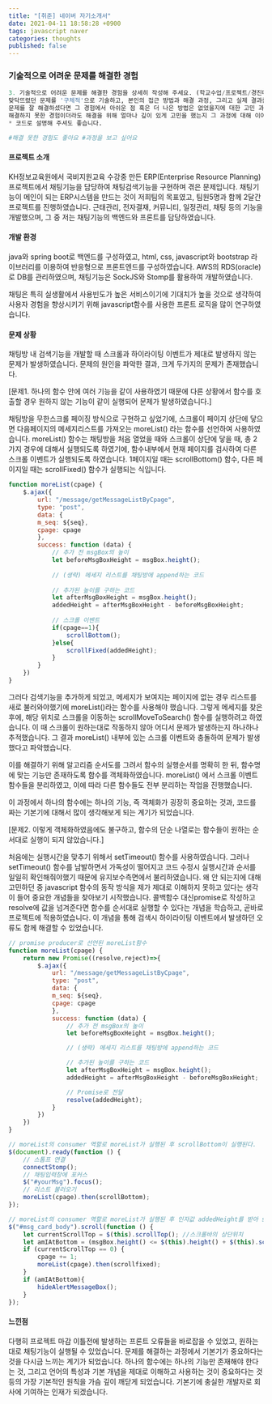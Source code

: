 ```yaml
---
title: "[취준] 네이버 자기소개서"
date: 2021-04-11 18:58:28 +0900
tags: javascript naver
categories: thoughts
published: false
---
```


### 기술적으로 어려운 문제를 해결한 경험

```python
3. 기술적으로 어려운 문제를 해결한 경험을 상세히 작성해 주세요. (학교수업/프로젝트/경진대회/대외활동 등)
맞닥뜨렸던 문제를 '구체적'으로 기술하고, 본인의 접근 방법과 해결 과정, 그리고 실제 결과를 '상세히' 기술해 주세요.
문제를 잘 해결하셨다면 그 경험에서 아쉬운 점 혹은 더 나은 방법은 없었을지에 대한 고민 과정을 함께 작성해 주세요.
해결하지 못한 경험이더라도 해결을 위해 얼마나 깊이 있게 고민을 했는지 그 과정에 대해 이야기해 주세요.
* 코드로 설명해 주셔도 좋습니다.

#해결 못한 경험도 좋아요 #과정을 보고 싶어요
```

#### 프로젝트 소개

KH정보교육원에서 국비지원교육 수강중 만든 ERP(Enterprise Resource Planning) 프로젝트에서 채팅기능을 담당하여 채팅검색기능을 구현하며 겪은 문제입니다. 
채팅기능이 메인이 되는 ERP시스템을 만드는 것이 저희팀의 목표였고, 팀원5명과 함께 2달간 프로젝트를 진행하였습니다.  근태관리, 전자결재, 커뮤니티, 일정관리, 채팅 등의 기능을 개발했으며, 그 중 저는 채팅기능의 백엔드와 프론트를 담당하였습니다.

#### 개발 환경

java와 spring boot로 백엔드를 구성하였고, html, css, javascript와 bootstrap 라이브러리를 이용하여 반응형으로 프론트엔드를 구성하였습니다. AWS의 RDS(oracle)로 DB를 관리하였으며, 채팅기능은 SockJS와 Stomp를 활용하여 개발하였습니다.

채팅은 특히 실생활에서 사용빈도가 높은 서비스이기에 기대치가 높을 것으로 생각하여 사용자 경험을 향상시키기 위해 javascript함수를 사용한 프론트 로직을  많이 연구하였습니다.

#### 문제 상황

채팅방 내 검색기능을 개발할 때 스크롤과 하이라이팅 이벤트가 제대로 발생하지 않는 문제가 발생하였습니다. 문제의 원인을 파악한 결과, 크게 두가지의 문제가 존재했습니다.

[문제1. 하나의 함수 안에 여러 기능을 같이 사용하였기 때문에 다른 상황에서 함수를 호출할 경우 원하지 않는 기능이 같이 실행되어 문제가 발생하였습니다.]

채팅방을 무한스크롤 페이징 방식으로 구현하고 싶었기에, 스크롤이 페이지 상단에 닿으면 다음페이지의 메세지리스트를 가져오는 moreList() 라는 함수를 선언하여 사용하였습니다. moreList() 함수는 채팅방을 처음 열었을 때와 스크롤이 상단에 닿을 때, 총 2가지 경우에 대해서 실행되도록 하였기에, 함수내부에서 현재 페이지를 검사하여 다른 스크롤 이벤트가 실행되도록 하였습니다. 1페이지일 때는 scrollBottom() 함수, 다른 페이지일 때는 scrollFixed() 함수가 실행되는 식입니다.

```javascript
function moreList(cpage) {
	$.ajax({
        url: "/message/getMessageListByCpage",
        type: "post",
        data: {
        m_seq: ${seq},
        cpage: cpage
        },
        success: function (data) {
        	// 추가 전 msgBox의 높이
        	let beforeMsgBoxHeight = msgBox.height();
        	
        	// (생략) 메세지 리스트를 채팅방에 append하는 코드
        	
        	// 추가된 높이를 구하는 코드
        	let afterMsgBoxHeight = msgBox.height();
            addedHeight = afterMsgBoxHeight - beforeMsgBoxHeight;
            
            // 스크롤 이벤트
        	if(cpage==1){
        		scrollBottom();
        	}else{
        		scrollFixed(addedHeight);
        	}
        }
	})
}
```

그러다 검색기능을 추가하게 되었고, 메세지가 보여지는 페이지에 없는 경우 리스트를 새로 불러와야했기에 moreList()라는 함수를 사용해야 했습니다. 그렇게 메세지를 찾은 후에, 해당 위치로 스크롤을 이동하는 scrollMoveToSearch() 함수를 실행하려고 하였습니다. 이 때 스크롤이 원하는대로 작동하지 않아 어디서 문제가 발생하는지 하나하나 추적했습니다. 그 결과 moreList() 내부에 있는 스크롤 이벤트와 충돌하여 문제가 발생했다고 파악했습니다. 

이를 해결하기 위해 알고리즘 순서도를 그려서 함수의 실행순서를 명확히 한 뒤, 함수명에 맞는 기능만 존재하도록 함수를 객체화하였습니다. moreList() 에서 스크롤 이벤트 함수들을 분리하였고, 이에 따라 다른 함수들도 전부 분리하는 작업을 진행했습니다.

이 과정에서 하나의 함수에는 하나의 기능, 즉 객체화가 굉장히 중요하는 것과, 코드를 짜는 기본기에 대해서 많이 생각해보게 되는 계기가 되었습니다.

[문제2. 이렇게 객체화하였음에도 불구하고, 함수의 단순 나열로는 함수들이 원하는 순서대로 실행이 되지 않았습니다.]

처음에는 실행시간을 맞추기 위해서 setTimeout() 함수를 사용하였습니다. 그러나 setTimeout() 함수를 남발하면서 가독성이 떨어지고 코드 수정시 실행시간과 순서를 일일히 확인해줘야했기 때문에 유지보수측면에서 불리하였습니다. 왜 안 되는지에 대해 고민하던 중 javascript 함수의 동작 방식을 제가 제대로 이해하지 못하고 있다는 생각이 들어 중요한 개념들을 찾아보기 시작했습니다. 콜백함수 대신promise로 작성하고 resolve에 값을 넘겨준다면 함수를 순서대로 실행할 수 있다는 개념을 학습하고, 곧바로 프로젝트에 적용하였습니다. 이 개념을 통해 검색시 하이라이팅 이벤트에서 발생하던 오류도 함께 해결할 수 있었습니다. 

```javascript
// promise producer로 선언된 moreList함수
function moreList(cpage) {
    return new Promise((resolve,reject)=>{
        $.ajax({
            url: "/message/getMessageListByCpage",
            type: "post",
            data: {
            m_seq: ${seq},
            cpage: cpage
            },
            success: function (data) {
                // 추가 전 msgBox의 높이
                let beforeMsgBoxHeight = msgBox.height();

                // (생략) 메세지 리스트를 채팅방에 append하는 코드

                // 추가된 높이를 구하는 코드
                let afterMsgBoxHeight = msgBox.height();
                addedHeight = afterMsgBoxHeight - beforeMsgBoxHeight;

                // Promise로 전달
                resolve(addedHeight);
            }
        })
    })
}
```

```javascript
// moreList의 consumer 역할로 moreList가 실행된 후 scrollBottom이 실행된다.
$(document).ready(function () {
    // 스톰프 연결
    connectStomp();
    // 채팅입력창에 포커스
    $("#yourMsg").focus();
    // 리스트 불러오기
    moreList(cpage).then(scrollBottom);
});
```

```javascript
// moreList의 consumer 역할로 moreList가 실행된 후 인자값 addedHeight를 받아 scrollfixed가 실행된다.
$("#msg_card_body").scroll(function () {
    let currentScrollTop = $(this).scrollTop(); //스크롤바의 상단위치
    let amIAtBottom = (msgBox.height() <= $(this).height() + $(this).scrollTop());
    if (currentScrollTop == 0) {
        cpage += 1;
        moreList(cpage).then(scrollfixed);
    }
    if (amIAtBottom){
        hideAlertMessageBox();
    }
});
```

#### 느낀점

다행히 프로젝트 마감 이틀전에 발생하는 프론트 오류들을 바로잡을 수 있었고, 원하는 대로 채팅기능이 실행될 수 있었습니다. 문제를 해결하는 과정에서 기본기가 중요하다는 것을 다시금 느끼는 계기가 되었습니다. 하나의 함수에는 하나의 기능만 존재해야 한다는 것, 그리고 언어의 특성과 기본 개념을 제대로 이해하고 사용하는 것이 중요하다는 것 등의 가장 기본적인 원칙을 가슴 깊이 깨닫게 되었습니다. 기본기에 충실한 개발자로 회사에 기여하는 인재가 되겠습니다.


